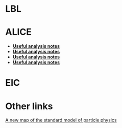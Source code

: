# LBL

# ALICE

- **[Useful analysis notes](https://github.com/reynier0611/reynier0611.github.io/alice/alice_analysis_notes.md)**<br>
- **[Useful analysis notes](https://github.com/reynier0611/reynier0611.github.io/blob/main/alice/alice_analysis_notes.md)**<br>
- **[Useful analysis notes](https://github.com/reynier0611/reynier0611.github.io/alice_analysis_notes.md)**<br>
- **[Useful analysis notes](https://github.com/reynier0611/reynier0611.github.io/blob/main/alice_analysis_notes.md)**<br>

# EIC

# Other links

[A new map of the standard model of particle physics](https://www.quantamagazine.org/a-new-map-of-the-standard-model-of-particle-physics-20201022/)
